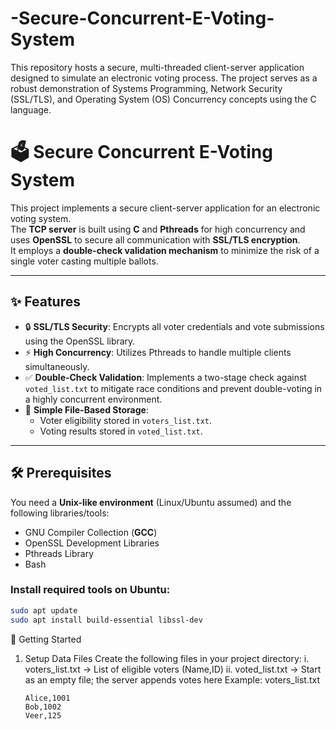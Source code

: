 # -Secure-Concurrent-E-Voting-System
This repository hosts a secure, multi-threaded client-server application designed to simulate an electronic voting process. The project serves as a robust demonstration of Systems Programming, Network Security (SSL/TLS), and Operating System (OS) Concurrency concepts using the C language.



# 🗳️ Secure Concurrent E-Voting System

This project implements a secure client-server application for an electronic voting system.  
The **TCP server** is built using **C** and **Pthreads** for high concurrency and uses **OpenSSL** to secure all communication with **SSL/TLS encryption**.  
It employs a **double-check validation mechanism** to minimize the risk of a single voter casting multiple ballots.

---

## ✨ Features

- 🔒 **SSL/TLS Security**: Encrypts all voter credentials and vote submissions using the OpenSSL library.  
- ⚡ **High Concurrency**: Utilizes Pthreads to handle multiple clients simultaneously.  
- ✅ **Double-Check Validation**: Implements a two-stage check against `voted_list.txt` to mitigate race conditions and prevent double-voting in a highly concurrent environment.  
- 📂 **Simple File-Based Storage**:  
  - Voter eligibility stored in `voters_list.txt`.  
  - Voting results stored in `voted_list.txt`.  

---

## 🛠️ Prerequisites

You need a **Unix-like environment** (Linux/Ubuntu assumed) and the following libraries/tools:

- GNU Compiler Collection (**GCC**)  
- OpenSSL Development Libraries  
- Pthreads Library  
- Bash  

### Install required tools on Ubuntu:

```bash
sudo apt update
sudo apt install build-essential libssl-dev
```




🚀 Getting Started
1. Setup Data Files
   Create the following files in your project directory:
   i.  voters_list.txt → List of eligible voters (Name,ID)
   ii. voted_list.txt → Start as an empty file; the server appends votes here
   Example: voters_list.txt
   ```
   Alice,1001
   Bob,1002
   Veer,125
   ```
